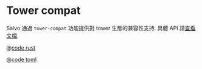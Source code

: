 # Tower compat

Salvo 通過 `tower-compat` 功能提供對 tower 生態的兼容性支持. 具體 API 請[查看文檔](https://docs.rs/salvo_extra/latest/salvo_extra/tower_compat/index.html).

<CodeGroup>
<CodeGroupItem title="main.rs" active>

@[code rust](../../../../codes/with-tower/src/main.rs)

</CodeGroupItem>
<CodeGroupItem title="Cargo.toml">

@[code toml](../../../../codes/with-tower/Cargo.toml)

</CodeGroupItem>
</CodeGroup>